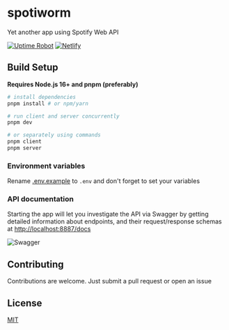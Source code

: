 # spotiworm

Yet another app using Spotify Web API

[![Uptime Robot](https://img.shields.io/uptimerobot/status/m787497444-7b36a8b8a8545c2335febb2b?label=heroku)](https://stats.uptimerobot.com/kXD0runRnw/787497444)
[![Netlify](https://img.shields.io/netlify/2b93b34b-9fc4-47e4-ab20-bca6b8d6c6dd)](https://app.netlify.com/sites/spotiworm/deploys)

## Build Setup

**Requires Node.js 16+ and pnpm (preferably)**

```bash
# install dependencies
pnpm install # or npm/yarn

# run client and server concurrently
pnpm dev

# or separately using commands
pnpm client
pnpm server
```

### Environment variables

Rename [.env.example](/.env.example) to `.env` and don't forget to set your variables

### API documentation

Starting the app will let you investigate the API via Swagger by getting detailed information about endpoints, and their request/response schemas at [http://localhost:8887/docs](http://localhost:8887/docs)

![Swagger](https://i.imgur.com/fULUHZr.png)

## Contributing

Contributions are welcome. Just submit a pull request or open an issue

## License

[MIT](/LICENSE)
